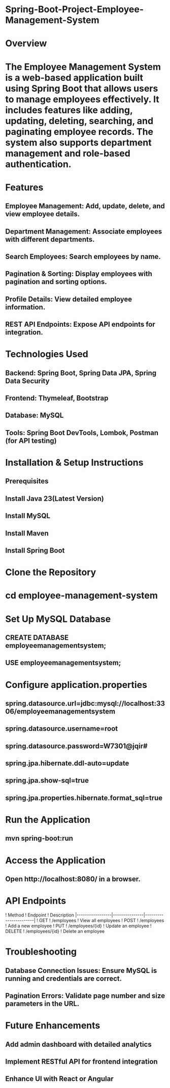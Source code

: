 # Spring-Boot-Project-Employee-Management-System

# Overview

# The Employee Management System is a web-based application built using Spring Boot that allows users to manage employees effectively. It includes features like adding, updating, deleting, searching, and paginating employee records. The system also supports department management and role-based authentication.

# Features

## Employee Management: Add, update, delete, and view employee details.

## Department Management: Associate employees with different departments.

## Search Employees: Search employees by name.

## Pagination & Sorting: Display employees with pagination and sorting options.

## Profile Details: View detailed employee information.

## REST API Endpoints: Expose API endpoints for integration.

# Technologies Used

## Backend: Spring Boot, Spring Data JPA, Spring Data Security

## Frontend: Thymeleaf, Bootstrap

## Database: MySQL

## Tools: Spring Boot DevTools, Lombok, Postman (for API testing)

# Installation & Setup Instructions

## Prerequisites

## Install Java 23(Latest Version)

## Install MySQL

## Install Maven

## Install Spring Boot

# Clone the Repository

## 

# cd employee-management-system

# Set Up MySQL Database

## CREATE DATABASE employeemanagementsystem;

## USE employeemanagementsystem;

# Configure application.properties

## spring.datasource.url=jdbc:mysql://localhost:3306/employeemanagementsystem
## spring.datasource.username=root
## spring.datasource.password=W7301@jqir#
## spring.jpa.hibernate.ddl-auto=update
## spring.jpa.show-sql=true
## spring.jpa.properties.hibernate.format_sql=true

# Run the Application

## mvn spring-boot:run

# Access the Application

## Open http://localhost:8080/ in a browser.

# API Endpoints

! Method         ! Endpoint          ! Description
|-----------------|---------------|-----------------------|
! GET            ! /employees        ! View all employees
! POST           ! /employees        ! Add a new employee
! PUT            ! /employees/{id}   ! Update an employee
! DELETE         ! /employees/{id}   ! Delete an employee

# Troubleshooting

## Database Connection Issues: Ensure MySQL is running and credentials are correct.

## Pagination Errors: Validate page number and size parameters in the URL.

# Future Enhancements

## Add admin dashboard with detailed analytics

## Implement RESTful API for frontend integration

## Enhance UI with React or Angular
